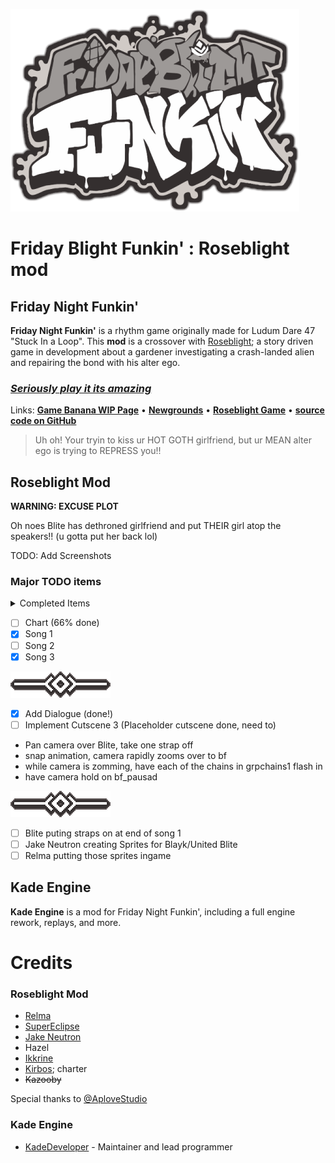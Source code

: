 ![FridayBlightFunkinLogo](art/thumbnailNewer.png)

# Friday Blight Funkin' : Roseblight mod

## Friday Night Funkin'
**Friday Night Funkin'** is a rhythm game originally made for Ludum Dare 47 "Stuck In a Loop". This **mod** is a crossover with [Roseblight](https://aplovestudio.itch.io/roseblight); a story driven game in development about a gardener investigating a crash-landed alien and repairing the bond with his alter ego.

### *[Seriously play it its amazing](https://aplovestudio.itch.io/roseblight)*

Links: [**Game Banana WIP Page**](https://gamebanana.com/wips/56972) • [**Newgrounds**](https://www.newgrounds.com/portal/view/770371) • [**Roseblight Game**](https://aplovestudio.itch.io/roseblight) • [**source code on GitHub**](https://github.com/relma2/roseblight-fnf-mod)
> Uh oh! Your tryin to kiss ur HOT GOTH girlfriend, but ur MEAN alter ego is trying to REPRESS you!!

## Roseblight Mod
**WARNING: EXCUSE PLOT**

Oh noes Blite has dethroned girlfriend and put THEIR girl atop the speakers!! (u gotta put her back lol)

TODO: Add Screenshots

### Major TODO items
<details>
<summary> Completed Items </summary>

 - [x] Desaturate stage asset for the ahokau palette (done!)

 - [x] Mod Qrystal over girlfriend (skin; no actual code) (done!)

 - [x] Implement Pausa Notes (done!; and with sfx and Q bein scared!!)

 - [x] Compose all 3 songs (mad props to Ikkrine)

 - [x] Fix Barble Animation (Low Priority)
 - [x] Fix stage offsets (Low Priority)

 - [x] Modchart OR Code
  - [x] Nite's pointing and laughing when Combo missed
  - [x] Shop window breaking towards end of song 2
  - [x] Pausa animation from Blite on Pausa notes
  - [x] Screen shaking subtly on Pausa Notes
 
![div](art/div.png)
</details>

 - [ ] Chart (66% done)
  - [x] Song 1
  - [ ] Song 2
  - [x] Song 3

![div](art/div.png)

 - [x] Add Dialogue (done!)
 - [ ] Implement Cutscene 3 (Placeholder cutscene done, need to)
  - Pan camera over Blite, take one strap off
  - snap animation, camera rapidly zooms over to bf
  - while camera is zomming, have each of the chains in grpchains1 flash in
  - have camera hold on bf_pausad 

![div](art/div.png)

 - [ ] Blite puting straps on at end of song 1
 - [ ] Jake Neutron creating Sprites for Blayk/United Blite
 - [ ] Relma putting those sprites ingame

## Kade Engine
**Kade Engine** is a mod for Friday Night Funkin', including a full engine rework, replays, and more.

# Credits

### Roseblight Mod
 - [Relma](https://github.com/relma2)
 - [SuperEclipse](https://github.com/SundayMoonday)
 - [Jake Neutron](https://twitter.com/TheJakeneutron)
 - Hazel
 - [Ikkrine](https://twitter.com/rexkuroblack?lang=en)
 - [Kirbos](https://github.com/Kirbos); charter
 - ~~Kazooby~~

Special thanks to [\@AploveStudio](https://aplovestudio.itch.io/)

### Kade Engine
- [KadeDeveloper](https://twitter.com/KadeDeveloper) - Maintainer and lead programmer